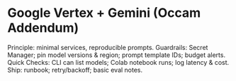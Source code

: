 # Google Vertex + Gemini (Occam Addendum)
Principle: minimal services, reproducible prompts.
Guardrails: Secret Manager; pin model versions & region; prompt template IDs; budget alerts.
Quick Checks: CLI can list models; Colab notebook runs; log latency & cost.
Ship: runbook; retry/backoff; basic eval notes.
